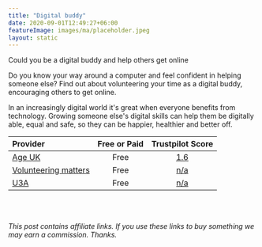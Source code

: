 ```yaml
---
title: "Digital buddy"
date: 2020-09-01T12:49:27+06:00
featureImage: images/ma/placeholder.jpeg
layout: static
---
```


Could you be a digital buddy and help others get online

Do you know your way around a computer and feel confident in helping someone else? Find out about volunteering your time as a digital buddy, encouraging others to get online. 

In an increasingly digital world it's great when everyone benefits from technology. Growing someone else's digital skills can help them be digitally able, equal and safe, so they can be happier, healthier and better off.

| Provider      | Free or Paid  |  Trustpilot Score  |
| :-----------          | :--------------:      |  :--------------:         |
| [Age UK](https://www.ageuk.org.uk/get-involved/volunteer/become-an-age-uk-digital-buddy/) | Free | [1.6](https://www.trustpilot.com/review/ageuk.co.uk) | 
| [Volunteering matters](https://volunteeringmatters.org.uk/pillars/older-people/) | Free | [n/a](n/a) | 
| [U3A](https://www.u3a.org.uk/index.php) | Free | [n/a](n/a) | 
  

<br/><br/>

*This post contains affiliate links. If you use these links to buy something we may
earn a commission. Thanks.*






